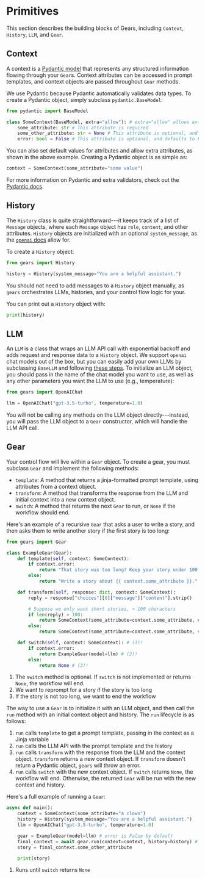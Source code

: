 # Primitives

This section describes the building blocks of Gears, including `Context`, `History`, `LLM`, and `Gear`.

## Context

A context is a [Pydantic model](https://docs.pydantic.dev/latest/) that represents any structured information flowing through your `Gear`s. Context attributes can be accessed in prompt templates, and context objects are passed throughout `Gear` methods.

We use Pydantic because Pydantic automatically validates data types. To create a Pydantic object, simply subclass `pydantic.BaseModel`:

```python
from pydantic import BaseModel

class SomeContext(BaseModel, extra="allow"): # extra="allow" allows extra attributes
    some_attribute: str # This attribute is required
    some_other_attribute: str = None # This attribute is optional, and defaults to None
    error: bool = False # This attribute is optional, and defaults to False
```

You can also set default values for attributes and allow extra attributes, as shown in the above example. Creating a Pydantic object is as simple as:

```python
context = SomeContext(some_attribute="some value")
```

For more information on Pydantic and extra validators, check out the [Pydantic docs](https://docs.pydantic.dev/latest/).

## History

The `History` class is quite straightforward---it keeps track of a list of `Message` objects, where each `Message` object has `role`, `content`, and other attributes. `History` objects are initialized with an optional `system_message`, as the [`openai` docs](https://platform.openai.com/docs/guides/gpt/chat-completions-api) allow for.

To create a `History` object:

```python
from gears import History

history = History(system_message="You are a helpful assistant.")
```

You should not need to add messages to a `History` object manually, as `gears` orchestrates LLMs, histories, and your control flow logic for your.

You can print out a `History` object with:

```python
print(history)
```

## LLM

An `LLM` is a class that wraps an LLM API call with exponential backoff and adds request and response data to a `History` object. We support `openai` chat models out of the box, but you can easily add your own LLMs by subclassing `BaseLLM` and following [these steps](examples/customllm.md). To initialize an LLM object, you should pass in the name of the chat model you want to use, as well as any other parameters you want the LLM to use (e.g., temperature):

```python
from gears import OpenAIChat

llm = OpenAIChat("gpt-3.5-turbo", temperature=1.0)
```

You will not be calling any methods on the LLM object directly---instead, you will pass the LLM object to a `Gear` constructor, which will handle the LLM API call.

## Gear

Your control flow will live within a `Gear` object. To create a gear, you must subclass `Gear` and implement the following methods:

- `template`: A method that returns a jinja-formatted prompt template, using attributes from a context object.
- `transform`: A method that transforms the response from the LLM and initial context into a new context object.
- `switch`: A method that returns the next `Gear` to run, or `None` if the workflow should end.

Here's an example of a recursive `Gear` that asks a user to write a story, and then asks them to write another story if the first story is too long:

```python
from gears import Gear

class ExampleGear(Gear):
    def template(self, context: SomeContext):
        if context.error:
            return "That story was too long! Keep your story under 100 characters."
        else:
            return "Write a story about {{ context.some_attribute }}."

    def transform(self, response: dict, context: SomeContext):
        reply = response["choices"][0]["message"]["content"].strip()

        # Suppose we only want short stories, < 100 characters
        if len(reply) > 100:
            return SomeContext(some_attribute=context.some_attribute, error=True)
        else:
            return SomeContext(some_attribute=context.some_attribute, some_other_attribute=reply, error=False)

    def switch(self, context: SomeContext): # (1)!
        if context.error:
            return ExampleGear(model=llm) # (2)!
        else:
            return None # (3)!
```

1. The `switch` method is optional. If `switch` is not implemented or returns `None`, the workflow will end.
2. We want to reprompt for a story if the story is too long
3. If the story is not too long, we want to end the workflow

The way to use a `Gear` is to initialize it with an LLM object, and then call the `run` method with an initial context object and history. The `run` lifecycle is as follows:

1. `run` calls `template` to get a prompt template, passing in the context as a Jinja variable
2. `run` calls the LLM API with the prompt template and the history
3. `run` calls `transform` with the response from the LLM and the context object. `transform` returns a new context object. If `transform` doesn't return a Pydantic object, `gears` will throw an error.
4. `run` calls `switch` with the new context object. If `switch` returns `None`, the workflow will end. Otherwise, the returned `Gear` will be run with the new context and history.

Here's a full example of running a `Gear`:

```python
async def main():
    context = SomeContext(some_attribute="a clown")
    history = History(system_message="You are a helpful assistant.")
    llm = OpenAIChat("gpt-3.5-turbo", temperature=1.0)

    gear = ExampleGear(model=llm) # error is False by default
    final_context = await gear.run(context=context, history=history) # (1)!
    story = final_context.some_other_attribute

    print(story)
```

1. Runs until `switch` returns `None`
